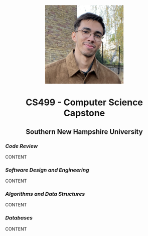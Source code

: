 <center>
  <img src="Miguel Little.jpg" height=250 width=250>
</center>

# <center>CS499 - Computer Science Capstone</center>

## <center>Southern New Hampshire University</center>

### *Code Review*

CONTENT

### *Software Design and Engineering*

CONTENT

### *Algorithms and Data Structures*

CONTENT

### *Databases*

CONTENT
